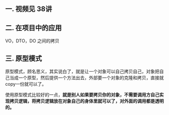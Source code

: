 ## 一. 视频见 38讲

## 二. 在项目中的应用

VO，DTO，DO 之间的拷贝

## 三. 原型模式

原型模式，顾名思义，其实说白了，就是让一个对象可以自己拷贝自己，对象把自己当成一个原型，然后提供一个方法出去，外部要一个对象的克隆和拷贝，直接就copy一份就可以了。

使用原型模式比较好的一点，**就是别人如果要拷贝你的对象，不需要调用方自己实现拷贝逻辑，将拷贝逻辑放在对象自己的身体里就可以了，对外面的调用都是透明的。**

